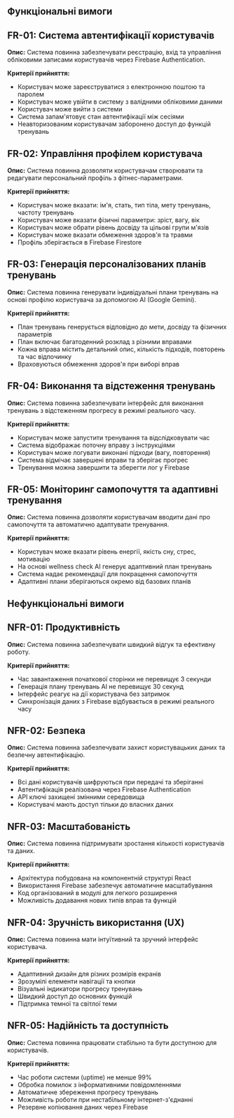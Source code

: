 ## Функціональні вимоги

## FR-01: Система автентифікації користувачів
**Опис:** Система повинна забезпечувати реєстрацію, вхід та управління обліковими записами користувачів через Firebase Authentication.

**Критерії прийняття:**
- Користувач може зареєструватися з електронною поштою та паролем
- Користувач може увійти в систему з валідними обліковими даними
- Користувач може вийти з системи
- Система запам'ятовує стан автентифікації між сесіями
- Неавторизованим користувачам заборонено доступ до функцій тренувань

## FR-02: Управління профілем користувача
**Опис:** Система повинна дозволяти користувачам створювати та редагувати персональний профіль з фітнес-параметрами.

**Критерії прийняття:**
- Користувач може вказати: ім'я, стать, тип тіла, мету тренувань, частоту тренувань
- Користувач може вказати фізичні параметри: зріст, вагу, вік
- Користувач може обрати рівень досвіду та цільові групи м'язів
- Користувач може вказати обмеження здоров'я та травми
- Профіль зберігається в Firebase Firestore

## FR-03: Генерація персоналізованих планів тренувань
**Опис:** Система повинна генерувати індивідуальні плани тренувань на основі профілю користувача за допомогою AI (Google Gemini).

**Критерії прийняття:**
- План тренувань генерується відповідно до мети, досвіду та фізичних параметрів
- План включає багатоденний розклад з різними вправами
- Кожна вправа містить детальний опис, кількість підходів, повторень та час відпочинку
- Враховуються обмеження здоров'я при виборі вправ

## FR-04: Виконання та відстеження тренувань
**Опис:** Система повинна забезпечувати інтерфейс для виконання тренувань з відстеженням прогресу в режимі реального часу.

**Критерії прийняття:**
- Користувач може запустити тренування та відслідковувати час
- Система відображає поточну вправу з інструкціями
- Користувач може логувати виконані підходи (вагу, повторення)
- Система відмічає завершені вправи та зберігає прогрес
- Тренування можна завершити та зберегти лог у Firebase

## FR-05: Моніторинг самопочуття та адаптивні тренування
**Опис:** Система повинна дозволяти користувачам вводити дані про самопочуття та автоматично адаптувати тренування.

**Критерії прийняття:**
- Користувач може вказати рівень енергії, якість сну, стрес, мотивацію
- На основі wellness check AI генерує адаптивний план тренувань
- Система надає рекомендації для покращення самопочуття
- Адаптивні плани зберігаються окремо від базових планів

## Нефункціональні вимоги

## NFR-01: Продуктивність
**Опис:** Система повинна забезпечувати швидкий відгук та ефективну роботу.

**Критерії прийняття:**
- Час завантаження початкової сторінки не перевищує 3 секунди
- Генерація плану тренувань AI не перевищує 30 секунд
- Інтерфейс реагує на дії користувача без затримок
- Синхронізація даних з Firebase відбувається в режимі реального часу

## NFR-02: Безпека
**Опис:** Система повинна забезпечувати захист користувацьких даних та безпечну автентифікацію.

**Критерії прийняття:**
- Всі дані користувачів шифруються при передачі та зберіганні
- Автентифікація реалізована через Firebase Authentication
- API ключі захищені змінними середовища
- Користувачі мають доступ тільки до власних даних

## NFR-03: Масштабованість
**Опис:** Система повинна підтримувати зростання кількості користувачів та даних.

**Критерії прийняття:**
- Архітектура побудована на компонентній структурі React
- Використання Firebase забезпечує автоматичне масштабування
- Код організований в модулі для легкого розширення
- Можливість додавання нових типів вправ та функцій

## NFR-04: Зручність використання (UX)
**Опис:** Система повинна мати інтуїтивний та зручний інтерфейс користувача.

**Критерії прийняття:**
- Адаптивний дизайн для різних розмірів екранів
- Зрозумілі елементи навігації та кнопки
- Візуальні індикатори прогресу тренувань
- Швидкий доступ до основних функцій
- Підтримка темної та світлої теми

## NFR-05: Надійність та доступність
**Опис:** Система повинна працювати стабільно та бути доступною для користувачів.

**Критерії прийняття:**
- Час роботи системи (uptime) не менше 99%
- Обробка помилок з інформативними повідомленнями
- Автоматичне збереження прогресу тренувань
- Можливість роботи при нестабільному інтернет-з'єднанні
- Резервне копіювання даних через Firebase